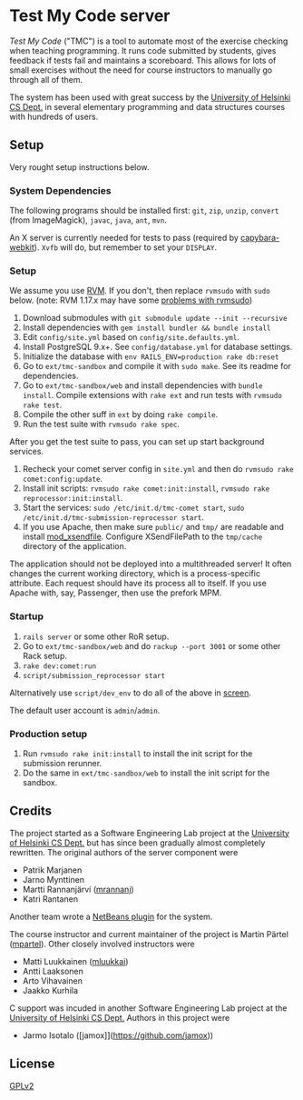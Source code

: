 # Test My Code server #

*Test My Code* ("TMC") is a tool to automate most of the exercise checking when teaching programming.
It runs code submitted by students, gives feedback if tests fail and maintains a scoreboard.
This allows for lots of small exercises without the need for course instructors to manually go through all of them.

The system has been used with great success by the [University of Helsinki CS Dept.](http://cs.helsinki.fi/) in
several elementary programming and data structures courses with hundreds of users.


## Setup ##

Very rought setup instructions below.

### System Dependencies ###

The following programs should be installed first: `git`, `zip`, `unzip`, `convert` (from ImageMagick), `javac`, `java`, `ant`, `mvn`.

An X server is currently needed for tests to pass (required by [capybara-webkit](https://github.com/thoughtbot/capybara-webkit)). `Xvfb` will do, but remember to set your `DISPLAY`.

### Setup ###

We assume you use [RVM](https://rvm.io/). If you don't, then replace `rvmsudo` with `sudo` below.
(note: RVM 1.17.x may have some [problems with rvmsudo](http://stackoverflow.com/questions/13765520/rvmsudo-command-not-working-properly))

1. Download submodules with `git submodule update --init --recursive`
2. Install dependencies with `gem install bundler && bundle install`
3. Edit `config/site.yml` based on `config/site.defaults.yml`.
4. Install PostgreSQL 9.x+. See `config/database.yml` for database settings.
5. Initialize the database with `env RAILS_ENV=production rake db:reset`
6. Go to `ext/tmc-sandbox` and compile it with `sudo make`. See its readme for dependencies.
7. Go to `ext/tmc-sandbox/web` and install dependencies with `bundle install`. Compile extensions with `rake ext` and run tests with `rvmsudo rake test`.
8. Compile the other suff in `ext` by doing `rake compile`.
9. Run the test suite with `rvmsudo rake spec`.

After you get the test suite to pass, you can set up start background services.

1. Recheck your comet server config in `site.yml` and then do `rvmsudo rake comet:config:update`.
2. Install init scripts: `rvmsudo rake comet:init:install`, `rvmsudo rake reprocessor:init:install`.
3. Start the services: `sudo /etc/init.d/tmc-comet start`, `sudo /etc/init.d/tmc-submission-reprocessor start`.
4. If you use Apache, then make sure `public/` and `tmp/` are readable and install [mod_xsendfile](https://tn123.org/mod_xsendfile/). Configure XSendFilePath to the `tmp/cache` directory of the application.

The application should not be deployed into a multithreaded server! It often changes the current working directory, which is a process-specific attribute. Each request should have its process all to itself. If you use Apache with, say, Passenger, then use the prefork MPM.

### Startup ###

1. `rails server` or some other RoR setup.
2. Go to `ext/tmc-sandbox/web` and do `rackup --port 3001` or some other Rack setup.
3. `rake dev:comet:run`
4. `script/submission_reprocessor start`

Alternatively use `script/dev_env` to do all of the above in
[screen](http://www.gnu.org/software/screen/).

The default user account is `admin`/`admin`.

### Production setup ###

1. Run `rvmsudo rake init:install` to install the init script for the submission rerunner.
2. Do the same in `ext/tmc-sandbox/web` to install the init script for the sandbox.

## Credits ##

The project started as a Software Engineering Lab project at the [University of Helsinki CS Dept.](http://cs.helsinki.fi/) but has since been gradually almost completely rewritten. The original authors of the server component were

- Patrik Marjanen
- Jarno Mynttinen
- Martti Rannanjärvi ([mrannanj](https://github.com/mrannanj))
- Katri Rantanen

Another team wrote a [NetBeans plugin](https://github.com/testmycode/tmc-netbeans) for the system.

The course instructor and current maintainer of the project is Martin Pärtel ([mpartel](https://github.com/mpartel)). Other closely involved instructors were

- Matti Luukkainen ([mluukkai](https://github.com/mluukkai))
- Antti Laaksonen
- Arto Vihavainen
- Jaakko Kurhila

C support was incuded in another Software Engineering Lab project at the [University of Helsinki CS Dept.](http://cs.helsinki.fi/)
Authors in this project were

- Jarmo Isotalo ([jamox]](https://github.com/jamox))


## License ##

[GPLv2](http://www.gnu.org/licenses/gpl-2.0.html)

